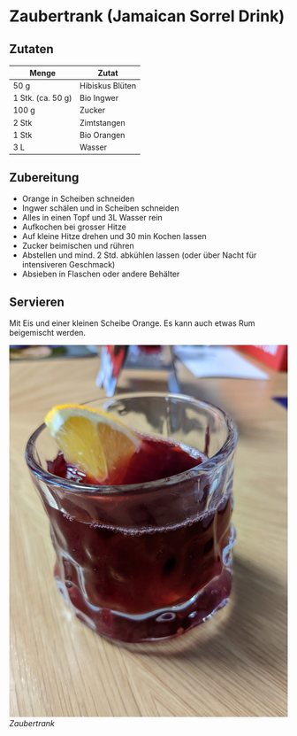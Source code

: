 # Zaubertrank (Jamaican Sorrel Drink)

## Zutaten

| Menge             | Zutat           |
|-------------------|-----------------|
| 50 g              | Hibiskus Blüten |
| 1 Stk. (ca. 50 g) | Bio Ingwer      |
| 100 g             | Zucker          |
| 2 Stk             | Zimtstangen     |
| 1 Stk             | Bio Orangen     |
| 3 L               | Wasser          |

## Zubereitung

* Orange in Scheiben schneiden
* Ingwer schälen und in Scheiben schneiden
* Alles in einen Topf und 3L Wasser rein
* Aufkochen bei grosser Hitze
* Auf kleine Hitze drehen und 30 min Kochen lassen
* Zucker beimischen und rühren
* Abstellen und mind. 2 Std. abkühlen lassen (oder über Nacht für intensiveren Geschmack)
* Absieben in Flaschen oder andere Behälter

## Servieren
Mit Eis und einer kleinen Scheibe Orange. Es kann auch etwas Rum beigemischt werden.

![Zaubertrank_01](Images/Zaubertrank_01.jpg)
*Zaubertrank*
